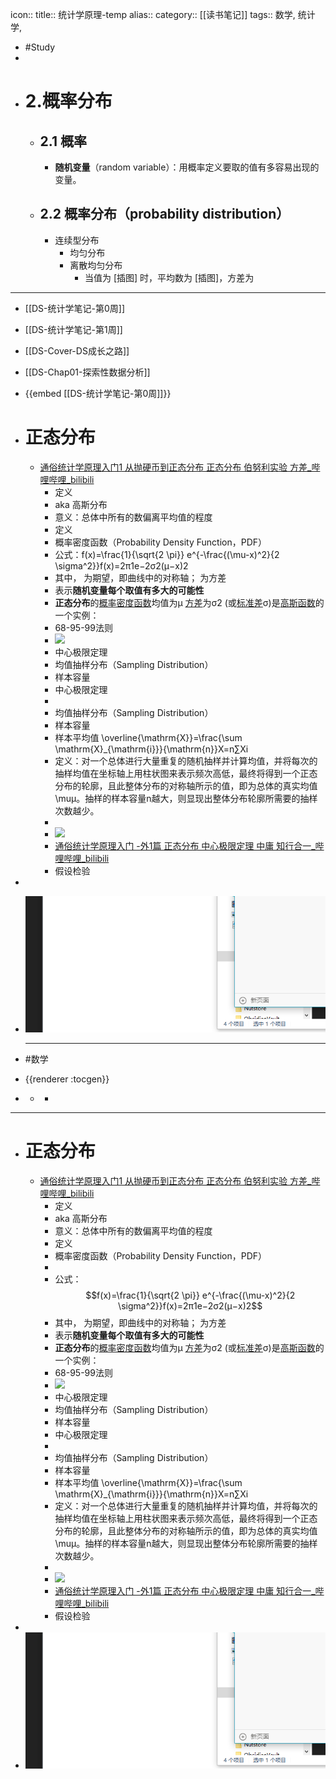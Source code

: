 icon:: 
title:: 统计学原理-temp
alias:: 
category:: [[读书笔记]]
tags:: 数学, 统计学,

- #Study
-
- # 2.概率分布
	- ## 2.1 概率
		- **随机变量**（random variable）：用概率定义要取的值有多容易出现的变量。
	- ## 2.2 概率分布（probability distribution）
		- 连续型分布
			- 均匀分布
			- 离散均匀分布
				- 当值为 [插图] 时，平均数为 [插图]，方差为
- -------
- [[DS-统计学笔记-第0周]]
- [[DS-统计学笔记-第1周]]
- [[DS-Cover-DS成长之路]]
- [[DS-Chap01-探索性数据分析]]
- {{embed [[DS-统计学笔记-第0周]]}}
- # 正态分布
	- [通俗统计学原理入门1 从抛硬币到正态分布 正态分布 伯努利实验 方差_哔哩哔哩_bilibili](https://www.bilibili.com/video/BV1z44y1C7rd/?spm_id_from=pageDriver&vd_source=e3922e1d88d594a8750a72f54321a63f)
		- 定义
		- aka 高斯分布
		- 意义：总体中所有的数偏离平均值的程度
		- 定义
		- 概率密度函数（Probability Density Function，PDF）
		- 公式：f(x)=\frac{1}{\sqrt{2 \pi}} e^{-\frac{(\mu-x)^2}{2 \sigma^2}}f(x)=2π​1​e−2σ2(μ−x)2​​​​​​​​​​​​​​​​​​​​​​​​​​​​​​​​​​​​​​​​​​​​​​​​​​​​​​​​​​​​​​
		- 其中，​​​ 为期望，即曲线中的对称轴；​​​​​​​​ 为方差
		- 表示**随机变量每个取值有多大的可能性**
		- **正态分布**的[概率密度函数](http://zh.wikipedia.org/wiki/%E6%A6%82%E7%8E%87%E5%AF%86%E5%BA%A6%E5%87%BD%E6%95%B0)均值为μ [方差](http://zh.wikipedia.org/wiki/%E6%96%B9%E5%B7%AE)为σ2 (或[标准差](http://zh.wikipedia.org/wiki/%E6%A8%99%E6%BA%96%E5%B7%AE)σ)是[高斯函数](http://zh.wikipedia.org/wiki/%E9%AB%98%E6%96%AF%E5%87%BD%E6%95%B8)的一个实例：
		- 68-95-99法则
		- ![](https://api2.mubu.com/v3/document_image/683eb161-e03d-435d-823c-4c0f2526268e-12162351.jpg)
		- 中心极限定理
		- 均值抽样分布（Sampling Distribution）
		- 样本容量
		- 中心极限定理
		-
		- 均值抽样分布（Sampling Distribution）
		- 样本容量
		- 样本平均值 \overline{\mathrm{X}}=\frac{\sum \mathrm{X}_{\mathrm{i}}}{\mathrm{n}}X=n∑Xi​​​​​​​​​​​​​​​​​​​​​​​​​​​​​​​​​​​​​​​​​​​​​​​​​​​​​​​​​​​​​​​​​​​​​​​
		- 定义：对一个总体进行大量重复的随机抽样并计算均值，并将每次的抽样均值在坐标轴上用柱状图来表示频次高低，最终将得到一个正态分布的轮廓，且此整体分布的对称轴所示的值，即为总体的真实均值 \muμ​​​ 。抽样的样本容量n越大，则显现出整体分布轮廓所需要的抽样次数越少。
		-
		- ![](https://api2.mubu.com/v3/document_image/c5ae848e-e17c-4716-a668-0f3dc38deba5-12162351.jpg)
		- [通俗统计学原理入门 -外1篇 正态分布 中心极限定理 中庸 知行合一_哔哩哔哩_bilibili](https://www.bilibili.com/video/BV1Md4y1A7sa/?vd_source=e3922e1d88d594a8750a72f54321a63f)
		- 假设检验
-
- ![image.png](../assets/image_1662954548137_0.png)
  
  
  -----
- #数学
- {{renderer :tocgen}}
-
	-
		-
- -------
- # 正态分布
	- [通俗统计学原理入门1 从抛硬币到正态分布 正态分布 伯努利实验 方差_哔哩哔哩_bilibili](https://www.bilibili.com/video/BV1z44y1C7rd/?spm_id_from=pageDriver&vd_source=e3922e1d88d594a8750a72f54321a63f)
		- 定义
		- aka 高斯分布
		- 意义：总体中所有的数偏离平均值的程度
		- 定义
		- 概率密度函数（Probability Density Function，PDF）
		-
		- 公式：$$f(x)=\frac{1}{\sqrt{2 \pi}} e^{-\frac{(\mu-x)^2}{2 \sigma^2}}f(x)=2π​1​e−2σ2(μ−x)2​​​​​​​​​​​​​​​​​​​​​​​​​​​​​​​​​​​​​​​​​​​​​​​​​​​​​​​​​​​​​​$$
		- 其中，​​​ 为期望，即曲线中的对称轴；​​​​​​​​ 为方差
		- 表示**随机变量每个取值有多大的可能性**
		- **正态分布**的[概率密度函数](http://zh.wikipedia.org/wiki/%E6%A6%82%E7%8E%87%E5%AF%86%E5%BA%A6%E5%87%BD%E6%95%B0)均值为μ [方差](http://zh.wikipedia.org/wiki/%E6%96%B9%E5%B7%AE)为σ2 (或[标准差](http://zh.wikipedia.org/wiki/%E6%A8%99%E6%BA%96%E5%B7%AE)σ)是[高斯函数](http://zh.wikipedia.org/wiki/%E9%AB%98%E6%96%AF%E5%87%BD%E6%95%B8)的一个实例：
		- 68-95-99法则
		- ![](https://api2.mubu.com/v3/document_image/683eb161-e03d-435d-823c-4c0f2526268e-12162351.jpg)
		- 中心极限定理
		- 均值抽样分布（Sampling Distribution）
		- 样本容量
		- 中心极限定理
		-
		- 均值抽样分布（Sampling Distribution）
		- 样本容量
		- 样本平均值 \overline{\mathrm{X}}=\frac{\sum \mathrm{X}_{\mathrm{i}}}{\mathrm{n}}X=n∑Xi​​​​​​​​​​​​​​​​​​​​​​​​​​​​​​​​​​​​​​​​​​​​​​​​​​​​​​​​​​​​​​​​​​​​​​​
		- 定义：对一个总体进行大量重复的随机抽样并计算均值，并将每次的抽样均值在坐标轴上用柱状图来表示频次高低，最终将得到一个正态分布的轮廓，且此整体分布的对称轴所示的值，即为总体的真实均值 \muμ​​​ 。抽样的样本容量n越大，则显现出整体分布轮廓所需要的抽样次数越少。
		-
		- ![](https://api2.mubu.com/v3/document_image/c5ae848e-e17c-4716-a668-0f3dc38deba5-12162351.jpg)
		- [通俗统计学原理入门 -外1篇 正态分布 中心极限定理 中庸 知行合一_哔哩哔哩_bilibili](https://www.bilibili.com/video/BV1Md4y1A7sa/?vd_source=e3922e1d88d594a8750a72f54321a63f)
		- 假设检验
-
- ![image.png](../assets/image_1662954548137_0.png)